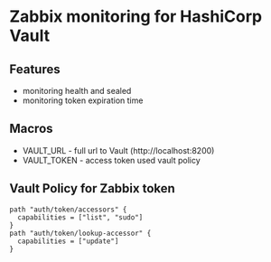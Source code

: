 # Zabbix monitoring for HashiCorp Vault 

## Features
* monitoring health and sealed
* monitoring token expiration time

## Macros

* VAULT_URL - full url to Vault (http://localhost:8200)
* VAULT_TOKEN - access token used vault policy

## Vault Policy for Zabbix token

```
path "auth/token/accessors" {
  capabilities = ["list", "sudo"]
}
path "auth/token/lookup-accessor" {
  capabilities = ["update"]
}
```
